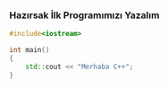 ### Hazırsak İlk Programımızı Yazalım

```c++
#include<iostream>

int main()
{
    std::cout << "Merhaba C++";
}
```